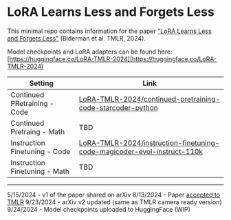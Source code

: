 # LoRA Learns Less and Forgets Less

This minimal repo contains information for the paper ["LoRA Learns Less and Forgets Less"](https://arxiv.org/abs/2405.09673) (Biderman et al. TMLR, 2024).

Model checkpoints and LoRA adapters can be found here: [https://huggingface.co/LoRA-TMLR-2024](https://huggingface.co/LoRA-TMLR-2024)


| Setting | Link |
| --------| ------|
| Continued PRetraining - Code | [LoRA-TMLR-2024/continued-pretraining-code-starcoder-python](https://huggingface.co/collections/LoRA-TMLR-2024/continued-pretraining-code-starcoder-python-66f22ce3b26f416f21f58142) |
| Continued Pretraing - Math | TBD |
| Instruction Finetuning - Code | [LoRA-TMLR-2024/instruction-finetuning-code-magicoder-evol-instruct-110k](https://huggingface.co/collections/LoRA-TMLR-2024/instruction-finetuning-code-magicoder-evol-instruct-110k-66f224a800152f31e4942a3b) |
| Instruction Finetuning - Math | TBD |


----

5/15/2024 - v1 of the paper shared on arXiv
8/13/2024 - Paper [accepted to TMLR](https://openreview.net/forum?id=aloEru2qCG)
9/23/2024 - arXiv v2 updated (same as TMLR camera ready version)
9/24/2024 - Model checkpoints uploaded to HuggingFace (WIP)
